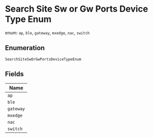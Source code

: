 
# Search Site Sw or Gw Ports Device Type Enum

enum: `ap`, `ble`, `gateway`, `mxedge`, `nac`, `switch`

## Enumeration

`SearchSiteSwOrGwPortsDeviceTypeEnum`

## Fields

| Name |
|  --- |
| `ap` |
| `ble` |
| `gateway` |
| `mxedge` |
| `nac` |
| `switch` |

